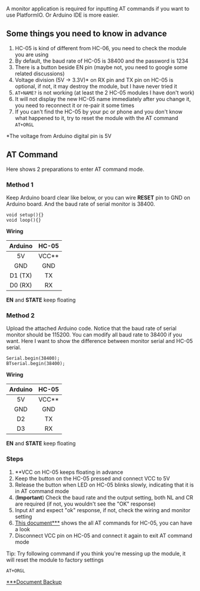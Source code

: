 A monitor application is required for inputting AT commands if you want to use PlatformIO. Or Arduino IDE is more easier.

## Some things you need to know in advance

1. HC-05 is kind of different from HC-06, you need to check the module you are using
2. By default, the baud rate of HC-05 is 38400 and the password is 1234
3. There is a button beside EN pin (maybe not, you need to google some related discussions)
4. Voltage division (5V -> 3.3V)* on RX pin and TX pin on HC-05 is optional, if not, it may destroy the module, but I have never tried it
5. `AT+NAME?` is not working (at least the 2 HC-05 modules I have don't work)
6. It will not display the new HC-05 name immediately after you change it, you need to reconnect it or re-pair it some times
7. If you can't find the HC-05 by your pc or phone and you don't know what happened to it, try to reset the module with the AT command `AT+ORGL`

*The voltage from Arduino digital pin is 5V

## AT Command

Here shows 2 preparations to enter AT command mode.

### Method 1

Keep Arduino board clear like below, or you can wire **RESET** pin to GND on Arduino board. And the baud rate of serial monitor is 38400.

```
void setup(){}
void loop(){}
```

**Wiring**

|Arduino|HC-05|
|:----:|:----:|
|5V|VCC**|
|GND|GND|
|D1 (TX)|TX|
|D0 (RX)|RX|

**EN** and **STATE** keep floating

### Method 2

Upload the attached Arduino code. Notice that the baud rate of serial monitor should be 115200. You can modify all baud rate to 38400 if you want. Here I want to show the difference between monitor serial and HC-05 serial.

```
Serial.begin(38400);
BTserial.begin(38400);
```

**Wiring**

|Arduino|HC-05|
|:----:|:----:|
|5V|VCC**|
|GND|GND|
|D2|TX|
|D3|RX|

**EN** and **STATE** keep floating

### Steps

1. **VCC on HC-05 keeps floating in advance
2. Keep the button on the HC-05 pressed and connect VCC to 5V
3. Release the button when LED on HC-05 blinks slowly, indicating that it is in AT command mode
4. (**Important**) Check the baud rate and the output setting, both NL and CR are required (if not, you wouldn't see the "OK" response)
5. Input `AT` and expect "ok" response, if not, check the wiring and monitor setting
6. [This document***](https://s3-sa-east-1.amazonaws.com/robocore-lojavirtual/709/HC-05_ATCommandSet.pdf) shows the all AT commands for HC-05, you can have a look
7. Disconnect VCC pin on HC-05 and connect it again to exit AT command mode

Tip: Try following command if you think you're messing up the module, it will reset the module to factory settings

```
AT+ORGL
```

[***Document Backup](./HC-05_ATCommandSet.pdf)